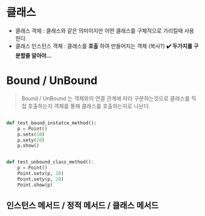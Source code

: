 # 클래스
- 클래스 객체 : 클래스와 같은 의미이지만 어떤 클래스를 구체적으로 가리킬때 사용한다.
- 클래스 인스턴스 객체 : 클래스를 **호출** 하여 만들어지는 객체 (복사?)
**✔️ 두가지를 구분할줄 알아야...**

# Bound / UnBound
> Bound / UnBound 는 객체와의 연결 관계에 따라 구분하는것으로 클래스를 직접 호출하는지
객체를 통해 클래스를 호출하는지로 나뉜다.

```python

def test_bound_instatce_method():
    p = Point()
    p.setx(10)
    p.sety(20)
    p.show()


def test_unbound_class_method():
    p = Point()
    Point.setx(p, 10)
    Point.sety(p, 20)
    Point.show(p)

```
## 인스턴스 메서드 / 정적 메서드 / 클래스 메서드
